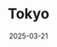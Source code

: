 ---
title: "Tokyo"
excerpt: "Where sakura blooms in the bustling metropolis."
gallery_name: "japan/tokyo"
date: 2025-03-21
tags:
  - 🌆Metropolis
header:
  overlay_image: voyage/japan/Tokyo-3v1.jpg
---